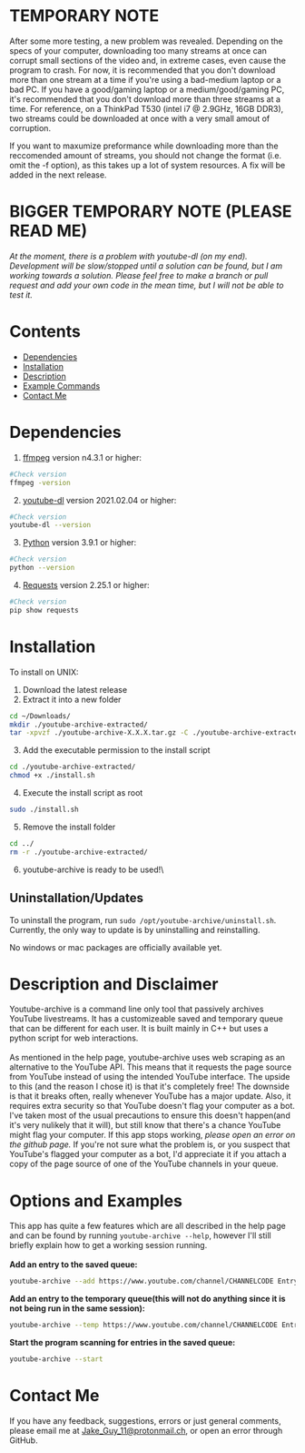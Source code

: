 # TEMPORARY NOTE
After some more testing, a new problem was revealed. Depending on the specs of your computer, downloading too many streams at once can corrupt small sections of the video and, in extreme cases, even cause the program to crash.
For now, it is recommended that you don't download more than one stream at a time if you're using a bad-medium laptop or a bad PC. If you have a good/gaming laptop or a medium/good/gaming PC, it's recommended that you don't download more than three streams at a time.
For reference, on a ThinkPad T530 (intel i7 @ 2.9GHz, 16GB DDR3), two streams could be downloaded at once with a very small amout of corruption.

If you want to maxumize preformance while downloading more than the reccomended amount of streams, you should not change the format (i.e. omit the -f option), as this takes up a lot of system resources. A fix will be added in the next release.

# BIGGER TEMPORARY NOTE (PLEASE READ ME)
*At the moment, there is a problem with youtube-dl (on my end). Development will be slow/stopped until a solution can be found, but I am working towards a solution. Please feel free to make a branch or pull request and add your own code in the mean time, but I will not be able to test it.*

# Contents
- [Dependencies](#Dependencies)
- [Installation](#Installation)
- [Description](#Description-and-Disclaimer)
- [Example Commands](#Options-and-Examples)
- [Contact Me](#Contact-Me)

# Dependencies
1. [ffmpeg](https://ffmpeg.org/ffmpeg.html) version n4.3.1 or higher:
```bash
#Check version
ffmpeg -version
```

2. [youtube-dl](https://github.com/ytdl-org/youtube-dl) version 2021.02.04 or higher:
```bash
#Check version
youtube-dl --version
```

3. [Python](https://www.python.org/) version 3.9.1 or higher:
```bash
#Check version
python --version
```

4. [Requests](https://requests.readthedocs.io/en/master/) version 2.25.1 or higher:
```bash
#Check version
pip show requests
```

# Installation
To install on UNIX:
1. Download the latest release
2. Extract it into a new folder
```bash
cd ~/Downloads/
mkdir ./youtube-archive-extracted/
tar -xpvzf ./youtube-archive-X.X.X.tar.gz -C ./youtube-archive-extracted/
```

3. Add the executable permission to the install script
```bash
cd ./youtube-archive-extracted/
chmod +x ./install.sh
```

4. Execute the install script as root
```bash
sudo ./install.sh
```

5. Remove the install folder
```bash
cd ../
rm -r ./youtube-archive-extracted/
```

6. youtube-archive is ready to be used!\

## Uninstallation/Updates
To uninstall the program, run `sudo /opt/youtube-archive/uninstall.sh`. Currently, the only way to update is by uninstalling and reinstalling.

No windows or mac packages are officially available yet.

# Description and Disclaimer
Youtube-archive is a command line only tool that passively archives YouTube livestreams. It has a customizeable saved and temporary queue that can be different for each user. It is built mainly in C++ but uses a python script for web interactions.\
\
As mentioned in the help page, youtube-archive uses web scraping as an alternative to the YouTube API. This means that it requests the page source from YouTube instead of using the intended YouTube interface. The upside to this (and the reason I chose it) is that it's completely free! The downside is that it breaks often, really whenever YouTube has a major update. Also, it requires extra security so that YouTube doesn't flag your computer as a bot. I've taken most of the usual precautions to ensure this doesn't happen(and it's very nulikely that it will), but still know that there's a chance YouTube might flag your computer. If this app stops working, *please open an error on the github page.* If you're not sure what the problem is, or you suspect that YouTube's flagged your computer as a bot, I'd appreciate it if you attach a copy of the page source of one of the YouTube channels in your queue.

# Options and Examples
This app has quite a few features which are all described in the help page and can be found by running `youtube-archive --help`, however I'll still briefly explain how to get a working session running.\
\
**Add an entry to the saved queue:**
```bash
youtube-archive --add https://www.youtube.com/channel/CHANNELCODE EntryNickname
```

**Add an entry to the temporary queue(this will not do anything since it is not being run in the same session):**
```bash
youtube-archive --temp https://www.youtube.com/channel/CHANNELCODE EntryNickname
```

**Start the program scanning for entries in the saved queue:**
```bash
youtube-archive --start
```

# Contact Me
If you have any feedback, suggestions, errors or just general comments, please email me at Jake_Guy_11@protonmail.ch, or open an error through GitHub.

